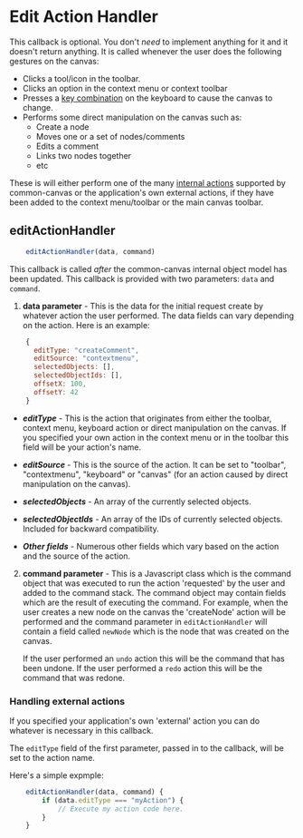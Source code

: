# Edit Action Handler

This callback is optional. You don't *need* to implement anything for it and it doesn't return anything. It is called whenever the user does the following gestures on the canvas:

* Clicks a tool/icon in the toolbar.
* Clicks an option in the context menu or context toolbar
* Presses a [key combination](03.05-keyboard-support.md) on the keyboard to cause the canvas to change.
* Performs some direct manipulation on the canvas such as:
    * Create a node
    * Moves one or a set of nodes/comments
    * Edits a comment
    * Links two nodes together
    * etc

These is will either perform one of the many [internal actions](03.11-internal-actions.md) supported by common-canvas or the application's own external actions, if they have been added to the context menu/toolbar or the main canvas toolbar.

## editActionHandler
```js
    editActionHandler(data, command)
```

This callback is called *after* the common-canvas internal object model has been updated.  This callback is provided with two parameters: `data` and `command`.

1. **data parameter** - This is the data for the initial request create by whatever action the user performed. The data fields can vary depending on the action. Here is an example:
```js
    {
      editType: "createComment",
      editSource: "contextmenu",
      selectedObjects: [],
      selectedObjectIds: [],
      offsetX: 100,
      offsetY: 42
    }
```

   + ***editType*** - This is the action that originates from either the toolbar, context menu, keyboard action or direct manipulation on the canvas. If you specified your own action in the context menu or in the toolbar this field will be your action's name.

   + ***editSource*** - This is the source of the action. It can be set to "toolbar", "contextmenu", "keyboard" or "canvas" (for an action caused by direct manipulation on the canvas).

   + ***selectedObjects*** - An array of the currently selected objects.

   + ***selectedObjectIds*** - An array of the IDs of currently selected objects. Included for backward compatibility.

   + ***Other fields*** - Numerous other fields which vary based on the action and the source of the action.

2. **command parameter** - This is a Javascript class which is the command object that was executed to run the action 'requested' by the user and added to the command stack. The command object may contain fields which are the result of executing the command. For example, when the user creates a new node on the canvas the 'createNode' action will be performed and the command parameter in `editActionHandler` will contain a field called `newNode` which is the node that was created on the canvas.

    If the user performed an `undo` action this will be the command that has been undone. If the user performed a `redo` action this will be the command that was redone.

### Handling external actions

If you specified your application's own 'external' action you can do whatever is necessary in this callback.

The `editType` field of the first parameter, passed in to the callback, will be set to the action name.

Here's a simple expmple:

```js
    editActionHandler(data, command) {
        if (data.editType === "myAction") {
            // Execute my action code here.
        }
    }
```
